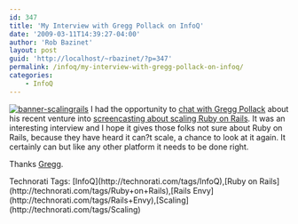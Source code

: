 ```yaml
---
id: 347
title: 'My Interview with Gregg Pollack on InfoQ'
date: '2009-03-11T14:39:27-04:00'
author: 'Rob Bazinet'
layout: post
guid: 'http://localhost/~rbazinet/?p=347'
permalink: /infoq/my-interview-with-gregg-pollack-on-infoq/
categories:
    - InfoQ
---
```


[![banner-scalingrails](http://accidentaltechnologist.com/files/media/image/WindowsLiveWriter/MyInterviewwithGreggPollackonInfoQ_CCB2/banner-scalingrails_thumb.png "banner-scalingrails")](http://accidentaltechnologist.com/files/media/image/WindowsLiveWriter/MyInterviewwithGreggPollackonInfoQ_CCB2/banner-scalingrails_2.png) I had the opportunity to [chat with Gregg Pollack](http://www.infoq.com/articles/gregg-pollack-scaling-rails) about his recent venture into [screencasting about scaling Ruby on Rails](http://railslab.newrelic.com/scaling-rails). It was an interesting interview and I hope it gives those folks not sure about Ruby on Rails, because they have heard it can?t scale, a chance to look at it again. It certainly can but like any other platform it needs to be done right.

Thanks [Gregg](http://greggsoup.com/).

<div class="wlWriterEditableSmartContent" id="scid:0767317B-992E-4b12-91E0-4F059A8CECA8:9c10f445-74d6-45e7-a567-6cb8b3a96c60" style="padding-right: 0px; display: inline; padding-left: 0px; float: none; padding-bottom: 0px; margin: 0px; padding-top: 0px">Technorati Tags: [InfoQ](http://technorati.com/tags/InfoQ),[Ruby on Rails](http://technorati.com/tags/Ruby+on+Rails),[Rails Envy](http://technorati.com/tags/Rails+Envy),[Scaling](http://technorati.com/tags/Scaling)</div>